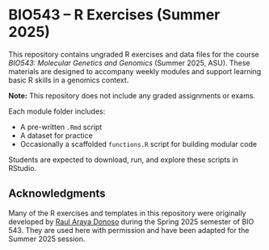 # BIO543 – R Exercises (Summer 2025)

This repository contains ungraded R exercises and data files for the course *BIO543: Molecular Genetics and Genomics* (Summer 2025, ASU). These materials are designed to accompany weekly modules and support learning basic R skills in a genomics context.

**Note:** This repository does not include any graded assignments or exams.

Each module folder includes:
- A pre-written `.Rmd` script
- A dataset for practice
- Occasionally a scaffolded `functions.R` script for building modular code

Students are expected to download, run, and explore these scripts in RStudio.

## Acknowledgments

Many of the R exercises and templates in this repository were originally developed by [Raul Araya Donoso](https://github.com/raularayad) during the Spring 2025 semester of BIO 543. They are used here with permission and have been adapted for the Summer 2025 session.